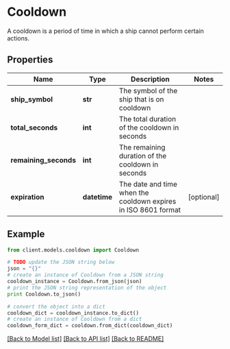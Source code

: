 # Cooldown

A cooldown is a period of time in which a ship cannot perform certain actions.

## Properties

Name | Type | Description | Notes
------------ | ------------- | ------------- | -------------
**ship_symbol** | **str** | The symbol of the ship that is on cooldown |
**total_seconds** | **int** | The total duration of the cooldown in seconds |
**remaining_seconds** | **int** | The remaining duration of the cooldown in seconds |
**expiration** | **datetime** | The date and time when the cooldown expires in ISO 8601 format | [optional]

## Example

```python
from client.models.cooldown import Cooldown

# TODO update the JSON string below
json = "{}"
# create an instance of Cooldown from a JSON string
cooldown_instance = Cooldown.from_json(json)
# print the JSON string representation of the object
print Cooldown.to_json()

# convert the object into a dict
cooldown_dict = cooldown_instance.to_dict()
# create an instance of Cooldown from a dict
cooldown_form_dict = cooldown.from_dict(cooldown_dict)
```

[[Back to Model list]](../README.md#documentation-for-models) [[Back to API list]](../README.md#documentation-for-api-endpoints) [[Back to README]](../README.md)

